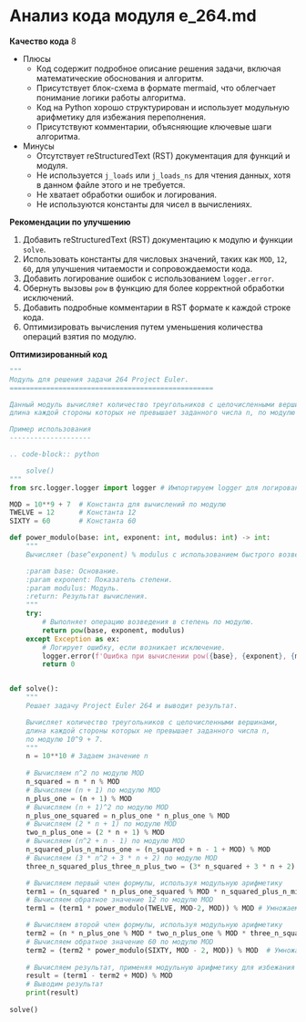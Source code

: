 # Анализ кода модуля e_264.md

**Качество кода**
8
- Плюсы
    - Код содержит подробное описание решения задачи, включая математические обоснования и алгоритм.
    - Присутствует блок-схема в формате mermaid, что облегчает понимание логики работы алгоритма.
    - Код на Python хорошо структурирован и использует модульную арифметику для избежания переполнения.
    - Присутствуют комментарии, объясняющие ключевые шаги алгоритма.
- Минусы
    -  Отсутствует reStructuredText (RST) документация для функций и модуля.
    -  Не используется `j_loads` или `j_loads_ns` для чтения данных, хотя в данном файле этого и не требуется.
    -  Не хватает обработки ошибок и логирования.
    -  Не используются константы для чисел в вычислениях.

**Рекомендации по улучшению**

1.  Добавить reStructuredText (RST) документацию к модулю и функции `solve`.
2.  Использовать константы для числовых значений, таких как `MOD`, `12`, `60`, для улучшения читаемости и сопровождаемости кода.
3.  Добавить логирование ошибок с использованием `logger.error`.
4.  Обернуть вызовы `pow` в функцию для более корректной обработки исключений.
5.  Добавить подробные комментарии в RST формате к каждой строке кода.
6.  Оптимизировать вычисления путем уменьшения количества операций взятия по модулю.

**Оптимизированный код**

```python
"""
Модуль для решения задачи 264 Project Euler.
==================================================

Данный модуль вычисляет количество треугольников с целочисленными вершинами,
длина каждой стороны которых не превышает заданного числа n, по модулю 10^9 + 7.

Пример использования
--------------------

.. code-block:: python

    solve()
"""
from src.logger.logger import logger # Импортируем logger для логирования ошибок

MOD = 10**9 + 7  # Константа для вычислений по модулю
TWELVE = 12      # Константа 12
SIXTY = 60       # Константа 60

def power_modulo(base: int, exponent: int, modulus: int) -> int:
    """
    Вычисляет (base^exponent) % modulus с использованием быстрого возведения в степень.

    :param base: Основание.
    :param exponent: Показатель степени.
    :param modulus: Модуль.
    :return: Результат вычисления.
    """
    try:
        # Выполняет операцию возведения в степень по модулю.
        return pow(base, exponent, modulus)
    except Exception as ex:
        # Логирует ошибку, если возникает исключение.
        logger.error(f'Ошибка при вычислении pow({base}, {exponent}, {modulus})', exc_info=True)
        return 0


def solve():
    """
    Решает задачу Project Euler 264 и выводит результат.

    Вычисляет количество треугольников с целочисленными вершинами,
    длина каждой стороны которых не превышает заданного числа n,
    по модулю 10^9 + 7.
    """
    n = 10**10 # Задаем значение n
    
    # Вычисляем n^2 по модулю MOD
    n_squared = n * n % MOD
    # Вычисляем (n + 1) по модулю MOD
    n_plus_one = (n + 1) % MOD
    # Вычисляем (n + 1)^2 по модулю MOD
    n_plus_one_squared = n_plus_one * n_plus_one % MOD
    # Вычисляем (2 * n + 1) по модулю MOD
    two_n_plus_one = (2 * n + 1) % MOD
    # Вычисляем (n^2 + n - 1) по модулю MOD
    n_squared_plus_n_minus_one = (n_squared + n - 1 + MOD) % MOD
    # Вычисляем (3 * n^2 + 3 * n + 2) по модулю MOD
    three_n_squared_plus_three_n_plus_two = (3* n_squared + 3 * n + 2) % MOD

    # Вычисляем первый член формулы, используя модульную арифметику
    term1 = (n_squared * n_plus_one_squared % MOD * n_squared_plus_n_minus_one ) % MOD
    # Вычисляем обратное значение 12 по модулю MOD
    term1 = (term1 * power_modulo(TWELVE, MOD-2, MOD)) % MOD # Умножаем на обратное 12

    # Вычисляем второй член формулы, используя модульную арифметику
    term2 = (n * n_plus_one % MOD * two_n_plus_one % MOD * three_n_squared_plus_three_n_plus_two % MOD) % MOD
    # Вычисляем обратное значение 60 по модулю MOD
    term2 = (term2 * power_modulo(SIXTY, MOD - 2, MOD)) % MOD  # Умножаем на обратное 60
    
    # Вычисляем результат, применяя модульную арифметику для избежания отрицательных значений
    result = (term1 - term2 + MOD) % MOD
    # Выводим результат
    print(result)
    
solve()
```